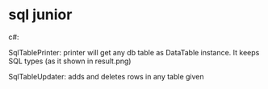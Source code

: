 # sql junior

c#:
  
  SqlTablePrinter: printer will get any db table as DataTable instance. It keeps SQL types (as it shown in result.png)
  
  SqlTableUpdater: adds and deletes rows in any table given
